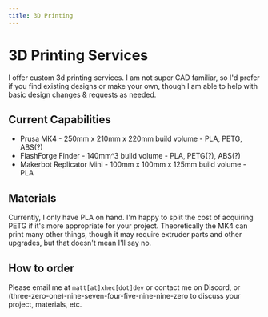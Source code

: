 ```yaml
---
title: 3D Printing
---
```

# 3D Printing Services

I offer custom 3d printing services. I am not super CAD familiar, so I'd prefer if you find existing designs or make your own, though I am able to help with basic design changes & requests as needed.

## Current Capabilities
* Prusa MK4 - 250mm x 210mm x 220mm build volume - PLA, PETG, ABS(?)
* FlashForge Finder - 140mm^3 build volume - PLA, PETG(?), ABS(?)
* Makerbot Replicator Mini - 100mm x 100mm x 125mm build volume - PLA

## Materials
Currently, I only have PLA on hand. I'm happy to split the cost of acquiring PETG if it's more appropriate for your project.
Theoretically the MK4 can print many other things, though it may require extruder parts and other upgrades, but that doesn't mean I'll say no.

## How to order
Please email me at `matt[at]xhec[dot]dev` or contact me on Discord, or (three-zero-one)-nine-seven-four-five-nine-nine-zero to discuss your project, materials, etc.
